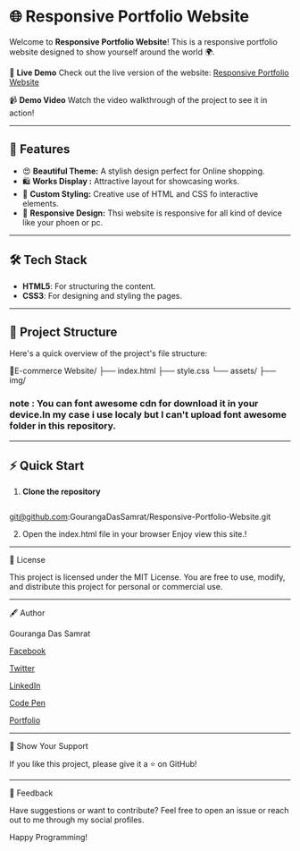 # 🌐 Responsive  Portfolio Website 

Welcome to **Responsive Portfolio Website**! This is a responsive portfolio website designed to show yourself around the world 🌍. 

🌟 **Live Demo**
Check out the live version of the website: [Responsive Portfolio Website](https://portfoliobygouranga.tiiny.site)

📹 **Demo Video**
Watch the video walkthrough of the project to see it in action!





---

## 🚀 Features

- 😍 **Beautiful Theme:** A stylish design perfect for Online shopping.
- 🛍 **Works Display :** Attractive layout for showcasing works.
- 🎨 **Custom Styling:** Creative use of HTML and CSS fo interactive elements.
- 📱 **Responsive Design:** Thsi website is responsive for all kind of device like your phoen or pc.

---

## 🛠️ Tech Stack

- **HTML5**: For structuring the content.
- **CSS3**: For designing and styling the pages.

---

## 📂 Project Structure

Here's a quick overview of the project's file structure:

📂E-commerce Website/
├── index.html
├── style.css
└── assets/
    ├── img/
### note : You can font awesome cdn for download it in your device.In my case i use localy but I can't upload font awesome folder in this repository.
---

## ⚡ Quick Start

1. **Clone the repository**
   ```bash
git@github.com:GourangaDasSamrat/Responsive-Portfolio-Website.git

2. Open the index.html file in your browser
Enjoy view this site.!




---

📜 License

This project is licensed under the MIT License. You are free to use, modify, and distribute this project for personal or commercial use.


---

🖋️ Author

Gouranga Das Samrat

[Facebook](https://www.facebook.com/gourangadassamrat)

[Twitter](https://x.com/gouranga_khulna)

[LinkedIn](https://bd.linkedin.com/in/gouranga-das-samrat-330311294)

[Code Pen](https://codepen.io/gouranga-das-samrat)

[Portfolio](https://gourangadassamrat.my.canva.site/)



---

🌟 Show Your Support

If you like this project, please give it a ⭐ on GitHub!


---

📢 Feedback

Have suggestions or want to contribute? Feel free to open an issue or reach out to me through my social profiles.

Happy Programming!
